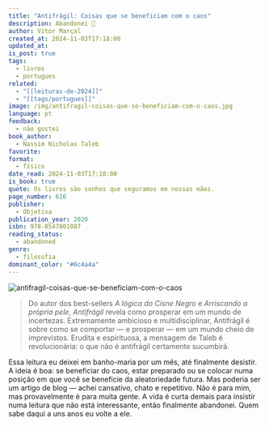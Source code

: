 ```yaml
---
title: "Antifrágil: Coisas que se beneficiam com o caos"
description: Abandonei 🫣
author: Vítor Marçal
created_at: 2024-11-03T17:18:00
updated_at: 
is_post: true
tags:
  - livros
  - portugues
related:
  - "[[leituras-de-2024]]"
  - "[[tags/portugues]]"
image: /img/antifragil-coisas-que-se-beneficiam-com-o-caos.jpg
language: pt
feedback:
  - não gostei
book_author:
  - Nassim Nicholas Taleb
favorite: 
format:
  - físico
date_read: 2024-11-03T17:18:00
is_book: true
quote: Os livros são sonhos que seguramos em nossas mãos.
page_number: 616
publisher:
  - Objetiva
publication_year: 2020
isbn: 978-8547001087
reading_status:
  - abandoned
genre:
  - filosofia
dominant_color: "#6c4a4a"
---
```

![antifragil-coisas-que-se-beneficiam-com-o-caos](img/antifragil-coisas-que-se-beneficiam-com-o-caos.jpg)

> Do autor dos best-sellers _A lógica do Cisne Negro_ e _Arriscando a própria pele_, _Antifrágil_ revela como prosperar em um mundo de incertezas. Extremamente ambicioso e multidisciplinar, Antifrágil é sobre como se comportar ― e prosperar ― em um mundo cheio de imprevistos. Erudita e espirituosa, a mensagem de Taleb é revolucionária: o que não é antifrágil certamente sucumbirá.

Essa leitura eu deixei em banho-maria por um mês, até finalmente desistir. A ideia é boa: se beneficiar do caos, estar preparado ou se colocar numa posição em que você se beneficie da aleatoriedade futura. Mas poderia ser um artigo de blog — achei cansativo, chato e repetitivo. Não é para mim, mas provavelmente é para muita gente. A vida é curta demais para insistir numa leitura que não está interessante, então finalmente abandonei. Quem sabe daqui a uns anos eu volte a ele.